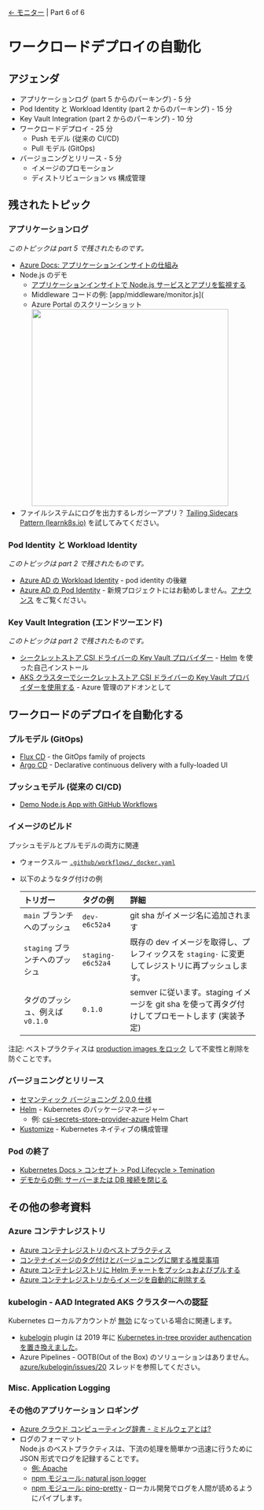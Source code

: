 [&larr; モニター](./5-monitoring.md) | Part 6 of 6

# ワークロードデプロイの自動化

## アジェンダ

- アプリケーションログ (part 5 からのパーキング) - 5 分
- Pod Identity と Workload Identity (part 2 からのパーキング) - 15 分
- Key Vault Integration (part 2 からのパーキング) - 10 分
- ワークロードデプロイ - 25 分
  - Push モデル (従来の CI/CD)
  - Pull モデル (GitOps)
- バージョニングとリリース - 5 分
  - イメージのプロモーション
  - ディストリビューション vs 構成管理

## 残されたトピック

### アプリケーションログ

_このトピックは part 5 で残されたものです。_

- [Azure Docs: アプリケーションインサイトの仕組み](https://docs.microsoft.com/ja-jp/azure/azure-monitor/app/app-insights-overview#how-application-insights-works)
- Node.js のデモ
  - [アプリケーションインサイトで Node.js サービスとアプリを監視する](https://docs.microsoft.com/ja-jp/azure/azure-monitor/app/nodejs)
  - Middleware コードの例: [app/middleware/monitor.js](
  - Azure Portal のスクリーンショット  
    <img src="./images/appinsights-loganalytics-portal.png" width="400">
- ファイルシステムにログを出力するレガシーアプリ？ [Tailing Sidecars Pattern (learnk8s.io)](https://learnk8s.io/sidecar-containers-patterns#tailing-logs) を試してみてください。

### Pod Identity と Workload Identity

_このトピックは part 2 で残されたものです。_

- [Azure AD の Workload Identity](https://azure.github.io/azure-workload-identity/docs/) - pod identity の後継
- [Azure AD の Pod Identity](https://azure.github.io/aad-pod-identity/) - 新規プロジェクトにはお勧めしません。[アナウンス](https://cloudblogs.microsoft.com/opensource/2022/01/18/announcing-azure-active-directory-azure-ad-workload-identity-for-kubernetes/) をご覧ください。

### Key Vault Integration (エンドツーエンド)


_このトピックは part 2 で残されたものです。_


- [シークレットストア CSI ドライバーの Key Vault プロバイダー](https://github.com/Azure/secrets-store-csi-driver-provider-azure) - [Helm](https://azure.github.io/secrets-store-csi-driver-provider-azure/docs/getting-started/installation/#deployment-using-helm) を使った自己インストール
- [AKS クラスターでシークレットストア CSI ドライバーの Key Vault プロバイダーを使用する](https://docs.microsoft.com/ja-jp/azure/aks/csi-secrets-store-driver) - Azure 管理のアドオンとして

## ワークロードのデプロイを自動化する


### プルモデル (GitOps)

- [Flux CD](https://fluxcd.io/) - the GitOps family of projects
- [Argo CD](https://argoproj.github.io/cd/) - Declarative continuous delivery with a fully-loaded UI

### プッシュモデル (従来の CI/CD)

- [Demo Node.js App with GitHub Workflows](https://github.com/julie-ng/cloud-architecture-review/tree/main/.github/workflows)

### イメージのビルド

プッシュモデルとプルモデルの両方に関連

- ウォークスルー [`.github/workflows/_docker.yaml`](https://github.com/julie-ng/cloud-architecture-review/blob/main/.github/workflows/_docker.yaml)
- 以下のようなタグ付けの例

  | トリガー | タグの例 | 詳細 |
  |:--|:--|:--|
  | `main` ブランチへのプッシュ | `dev-e6c52a4` | git sha がイメージ名に追加されます |
  | `staging` ブランチへのプッシュ | `staging-e6c52a4` | 既存の dev イメージを取得し、プレフィックスを `staging-` に変更してレジストリに再プッシュします。|
  | タグのプッシュ、例えば `v0.1.0` | `0.1.0` | semver に従います。staging イメージを git sha を使って再タグ付けしてプロモートします (実装予定) |

 注記: ベストプラクティスは [production images をロック](https://docs.microsoft.com/en-us/azure/container-registry/container-registry-image-lock) して不変性と削除を防ぐことです。

### バージョニングとリリース

- [セマンティック バージョニング 2.0.0 仕様](https://semver.org/)
- [Helm](https://helm.sh/) - Kubernetes のパッケージマネージャー
  - 例: [csi-secrets-store-provider-azure](https://github.com/Azure/secrets-store-csi-driver-provider-azure/tree/master/charts/csi-secrets-store-provider-azure) Helm Chart
- [Kustomize](https://kustomize.io/) - Kubernetes ネイティブの構成管理

### Pod の終了

- [Kubernetes Docs > コンセプト > Pod Lifecycle > Temination](https://kubernetes.io/docs/concepts/workloads/pods/pod-lifecycle/#pod-termination)
- [デモからの例: サーバーまたは DB 接続を閉じる](https://github.com/julie-ng/cloud-architecture-review/blob/main/server/express.js#L35)
  
## その他の参考資料

### Azure コンテナレジストリ

- [Azure コンテナレジストリのベストプラクティス](https://docs.microsoft.com/ja-jp/azure/container-registry/container-registry-best-practices)
- [コンテナイメージのタグ付けとバージョニングに関する推奨事項](https://docs.microsoft.com/ja-jp/azure/container-registry/container-registry-image-tag-version)
- [Azure コンテナレジストリに Helm チャートをプッシュおよびプルする](https://docs.microsoft.com/ja-jp/azure/container-registry/container-registry-helm-repos)
- [Azure コンテナレジストリからイメージを自動的に削除する](https://docs.microsoft.com/ja-jp/azure/container-registry/container-registry-auto-purge)

### kubelogin - AAD Integrated AKS クラスターへの認証

Kubernetes ローカルアカウントが [無効](https://docs.microsoft.com/ja-jp/azure/aks/managed-aad#disable-local-accounts) になっている場合に関連します。

- [kubelogin](https://github.com/azure/kubelogin) plugin は 2019 年に [Kubernetes in-tree provider authencation を置き換えました](https://kubernetes.io/blog/2019/04/17/the-future-of-cloud-providers-in-kubernetes/#in-tree-out-of-tree-providers)。
- Azure Pipelines - OOTB(Out of the Box) のソリューションはありません。
  [azure/kubelogin/issues/20](https://github.com/Azure/kubelogin/issues/20#issuecomment-922023848) スレッドを参照してください。

### Misc. Application Logging

### その他のアプリケーション ロギング

- [Azure クラウド コンピューティング辞書 - ミドルウェアとは?](https://azure.microsoft.com/ja-jp/resources/cloud-computing-dictionary/what-is-middleware/)
- ログのフォーマット  
  Node.js のベストプラクティスは、下流の処理を簡単かつ迅速に行うために JSON 形式でログを記録することです。
  - [例: Apache](https://httpd.apache.org/docs/2.4/logs.html)
  - [npm モジュール: natural json logger](https://github.com/pinojs/pino)
  - [npm モジュール: pino-pretty](https://github.com/pinojs/pino-pretty) - ローカル開発でログを人間が読めるようにパイプします。

